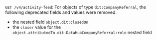 `GET /v4/activity-feed`: For objects of type `dit:CompanyReferral`, the following deprecated fields and values were removed:

- the nested field `object.dit:closedOn`
- the `closer` value for the `object.attributedTo.dit:DataHubCompanyReferral:role` nested field
